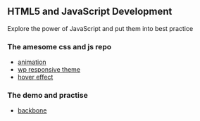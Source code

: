 ## HTML5 and JavaScript Development

Explore the power of JavaScript and put them into best practice

### The amesome css and js repo

- [animation](https://github.com/daneden/animate.css)
- [wp responsive theme](https://github.com/eddiemachado/bones)
- [hover effect](https://github.com/IanLunn/Hover)



### The demo and practise

- [backbone](http://backbonejs.org/examples/todos/index.html)
